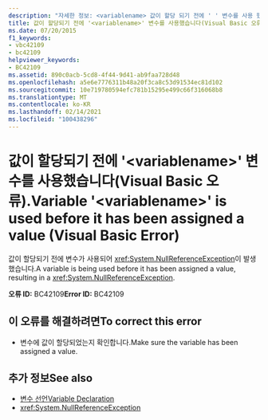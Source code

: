 ```yaml
---
description: "자세한 정보: <variablename> 값이 할당 되기 전에 ' ' 변수를 사용 했습니다 (Visual Basic 오류)."
title: 값이 할당되기 전에 '<variablename>' 변수를 사용했습니다(Visual Basic 오류).
ms.date: 07/20/2015
f1_keywords:
- vbc42109
- bc42109
helpviewer_keywords:
- BC42109
ms.assetid: 890c0acb-5cd8-4f44-9d41-ab9faa728d48
ms.openlocfilehash: a5e6e7776311b48a20f3ca8c53d91534ec81d102
ms.sourcegitcommit: 10e719780594efc781b15295e499c66f316068b8
ms.translationtype: MT
ms.contentlocale: ko-KR
ms.lasthandoff: 02/14/2021
ms.locfileid: "100438296"
---
```

# <a name="variable-variablename-is-used-before-it-has-been-assigned-a-value-visual-basic-error"></a><span data-ttu-id="c84ae-103">값이 할당되기 전에 '\<variablename>' 변수를 사용했습니다(Visual Basic 오류).</span><span class="sxs-lookup"><span data-stu-id="c84ae-103">Variable '\<variablename>' is used before it has been assigned a value (Visual Basic Error)</span></span>

<span data-ttu-id="c84ae-104">값이 할당되기 전에 변수가 사용되어 <xref:System.NullReferenceException>이 발생했습니다.</span><span class="sxs-lookup"><span data-stu-id="c84ae-104">A variable is being used before it has been assigned a value, resulting in a <xref:System.NullReferenceException>.</span></span>  
  
 <span data-ttu-id="c84ae-105">**오류 ID:** BC42109</span><span class="sxs-lookup"><span data-stu-id="c84ae-105">**Error ID:** BC42109</span></span>  
  
## <a name="to-correct-this-error"></a><span data-ttu-id="c84ae-106">이 오류를 해결하려면</span><span class="sxs-lookup"><span data-stu-id="c84ae-106">To correct this error</span></span>  
  
- <span data-ttu-id="c84ae-107">변수에 값이 할당되었는지 확인합니다.</span><span class="sxs-lookup"><span data-stu-id="c84ae-107">Make sure the variable has been assigned a value.</span></span>  
  
## <a name="see-also"></a><span data-ttu-id="c84ae-108">추가 정보</span><span class="sxs-lookup"><span data-stu-id="c84ae-108">See also</span></span>

- [<span data-ttu-id="c84ae-109">변수 선언</span><span class="sxs-lookup"><span data-stu-id="c84ae-109">Variable Declaration</span></span>](../programming-guide/language-features/variables/variable-declaration.md)
- <xref:System.NullReferenceException>
